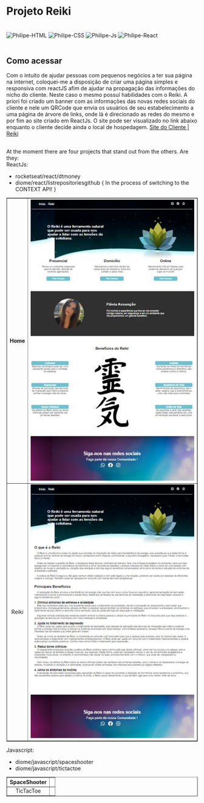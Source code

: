 # Projeto Reiki

<div style="display: inline_block"><br>
  <img align="center" alt="Philipe-HTML" height="50" width="50" src="https://cdn.jsdelivr.net/gh/devicons/devicon/icons/html5/html5-original.svg">
  <img align="center" alt="Philipe-CSS" height="50" width="50" src="https://cdn.jsdelivr.net/gh/devicons/devicon/icons/css3/css3-original.svg">
  <img align="center" alt="Philipe-Js" height="50" width="50" src="https://cdn.jsdelivr.net/gh/devicons/devicon/icons/javascript/javascript-original.svg">
  <img align="center" alt="Philipe-React" height="50" width="50" src="https://cdn.jsdelivr.net/gh/devicons/devicon/icons/react/react-original.svg">
</div>

<br />

## Como acessar

Com o intuíto de ajudar pessoas com pequenos negócios a ter sua página na internet, coloquei-me a disposição de criar uma página simples e responsiva com reactJS afim de ajudar na propagação das informações do nicho do cliente.
Neste caso o mesmo possuí habilidades com o Reiki. A priori foi criado um banner com as informações das novas redes sociais do cliente e nele um QRCode que envia os usuários de seu estabelecimento a uma página de árvore de links, onde lá é direcionado as redes do mesmo e por fim ao site criado em ReactJs.
O site pode ser visualizado no link abaixo enquanto o cliente decide ainda o local de hospedagem.
<a href="https://reiki-psi.vercel.app/">Site do Cliente | Reiki</a>

## 

At the moment there are four projects that stand out from the others.
Are they:<br />
ReactJs:<br />
  * rocketseat/react/dtmoney
  * diome/react/listrepositoriesgithub { In the process of switching to the CONTEXT API! }
<table border="1">
    <thead>
    	<tr>
      <th>Home</th>
      <th><img src="./src/assets/home.JPG" alt="Página Home" /></th>
     </tr>
    </thead>
    <tbody>
    	<tr>
      <td align="center">Reiki</td>
      <td align="center"><img src="./src/assets/reiki.JPG" alt="Página Reiki" /></td>
     </tr>
    </tbody>
</table>

Javascript:
 * diome/javascript/spaceshooter
 * diome/javascript/tictactoe

<table border="1">
    <thead>
    	<tr>
      <th>SpaceShooter</th>
      <th><img src="" alt="" /></th>
     </tr>
    </thead>
    <tbody>
    	<tr>
      <td align="center">TicTacToe</td>
      <td align="center"><img src="" alt="" /></td>
     </tr>
    </tbody>
</table>
